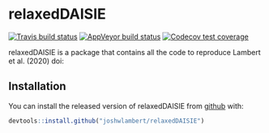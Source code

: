
# relaxedDAISIE

<!-- badges: start -->
[![Travis build status](https://travis-ci.com/joshwlambert/relaxedDAISIE.svg?branch=master)](https://travis-ci.com/joshwlambert/relaxedDAISIE)
[![AppVeyor build status](https://ci.appveyor.com/api/projects/status/github/joshwlambert/relaxedDAISIE?branch=master&svg=true)](https://ci.appveyor.com/project/joshwlambert/relaxedDAISIE)
[![Codecov test coverage](https://codecov.io/gh/joshwlambert/relaxedDAISIE/branch/master/graph/badge.svg)](https://codecov.io/gh/joshwlambert/relaxedDAISIE?branch=master)
<!-- badges: end -->

relaxedDAISIE is a package that contains all the code to reproduce Lambert
et al. (2020) doi:

## Installation

You can install the released version of relaxedDAISIE from [github](https://github.com/joshwlambert/relaxedDAISIE) with:

``` r
devtools::install.github("joshwlambert/relaxedDAISIE")
```

